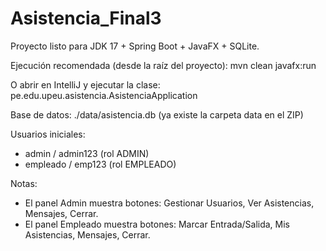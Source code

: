 # Asistencia_Final3

Proyecto listo para JDK 17 + Spring Boot + JavaFX + SQLite.

Ejecución recomendada (desde la raíz del proyecto):
    mvn clean javafx:run

O abrir en IntelliJ y ejecutar la clase:
    pe.edu.upeu.asistencia.AsistenciaApplication

Base de datos: ./data/asistencia.db (ya existe la carpeta data en el ZIP)

Usuarios iniciales:
 - admin / admin123 (rol ADMIN)
 - empleado / emp123 (rol EMPLEADO)

Notas:
 - El panel Admin muestra botones: Gestionar Usuarios, Ver Asistencias, Mensajes, Cerrar.
 - El panel Empleado muestra botones: Marcar Entrada/Salida, Mis Asistencias, Mensajes, Cerrar.
